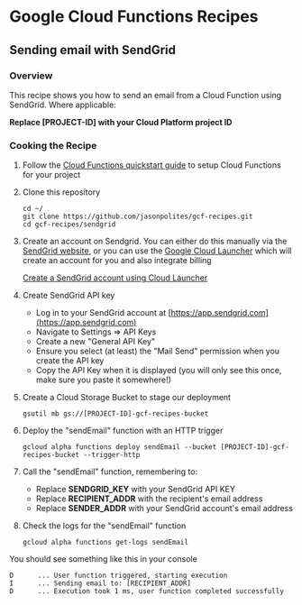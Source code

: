 # Google Cloud Functions Recipes
## Sending email with SendGrid

### Overview
This recipe shows you how to send an email from a Cloud Function using SendGrid.  Where applicable:

**Replace [PROJECT-ID] with your Cloud Platform project ID**

### Cooking the Recipe
1.	Follow the [Cloud Functions quickstart guide](https://cloud.google.com/functions/docs) to setup Cloud Functions for your project

2.	Clone this repository

		cd ~/
		git clone https://github.com/jasonpolites/gcf-recipes.git
		cd gcf-recipes/sendgrid
		
3.	Create an account on Sendgrid.  You can either do this manually via the [SendGrid website](https://sendgrid.com/free), or you can use the [Google Cloud Launcher](https://cloud.google.com/launcher) which will create an account for you and also integrate billing

	[Create a SendGrid account using Cloud Launcher](https://cloud.google.com/launcher/solution/sendgrid-app/sendgrid-email)

4. 	Create SendGrid API key

	- Log in to your SendGrid account at [https://app.sendgrid.com](https://app.sendgrid.com)
	- Navigate to Settings => API Keys
	- Create a new "General API Key"
	- Ensure you select (at least) the "Mail Send" permission when you create the API key
	- Copy the API Key when it is displayed (you will only see this once, make sure you paste it somewhere!)

5. 	Create a Cloud Storage Bucket to stage our deployment

		gsutil mb gs://[PROJECT-ID]-gcf-recipes-bucket

6.	Deploy the "sendEmail" function with an HTTP trigger
	
		gcloud alpha functions deploy sendEmail --bucket [PROJECT-ID]-gcf-recipes-bucket --trigger-http

8. 	Call the "sendEmail" function, remembering to:
	- Replace **SENDGRID_KEY** with your SendGrid API KEY
	- Replace **RECIPIENT_ADDR** with the recipient's email address
	- Replace **SENDER_ADDR** with your SendGrid account's email address
		
9.	Check the logs for the "sendEmail" function

		gcloud alpha functions get-logs sendEmail
		
	
You should see something like this in your console
```
D      ... User function triggered, starting execution
I      ... Sending email to: [RECIPIENT_ADDR]
D      ... Execution took 1 ms, user function completed successfully
```

